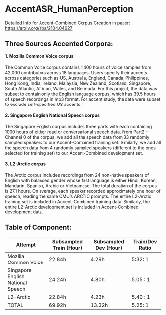 # AccentASR_HumanPerception

Detailed Info for Accent-Combined Corpus Creation in paper: https://arxiv.org/abs/2104.04627


## Three Sources Accented Corpora:

#### 1. Mozilla Common Voice corpus

The Common Voice corpus contains 1,400 hours of voice samples from 42,000 contributors across 18 languages. Users specify their accents across categories such as US, Australia, England, Canada, Philippines, Hong Kong, India, Ireland, Malaysia, New Zealand, Scotland, Singapore, South Atlantic, African, Wales, and Bermuda. For this project, the data was subset to contain only the English language corpus, which has 39.5 hours of speech recordings in mp3 format. For accent study, the data were subset to exclude self-specified US accents.


#### 2. Singapore English National Speech corpus
The Singapore English corpus includes three parts with each containing 1000 hours of either read or conversational speech data.
From Part2 - Channel 0 of the corpus, we add all the speech data from 33 randomly sampled speakers to our Accent-Combined training set. Similarly, we add all the speech data from 4 randomly sampled speakers (different to the ones selected for training set) to our Accent-Combined development set.


#### 3. L2-Arctic corpus

The Arctic corpus includes recordings from 24 non-native speakers of English with balanced gender whose first language is either Hindi, Korean, Mandarin, Spanish, Arabic or Vietnamese. The total duration of the corpus is 27.1 hours. On average, each speaker recorded approximately one hour of speech, reading the same CMU’s ARCTIC prompts. The entire L2-Arctic training set is included in Accent-Combined training data. Similarly, the entire L2-Arctic development set is included in Accent-Combined development data.

## Table of Component:

| Attempt | Subsampled Train (Hour)| Subsampled Dev (Hour) | Train/Dev Ratio|
| -------------| ------------- | ------------- | ------------- |
| Mozilla Common Voice | 22.84h  | 4.29h  | 5:32: 1  |
| Singapore English National Speech | 24.24h  | 4.80h  | 5.05 : 1  |
| L2-Arctic | 22.84h  | 4.23h  | 5.40 : 1  |
| TOTAL | 69.92h  | 13.32h  | 5.25: 1  |

